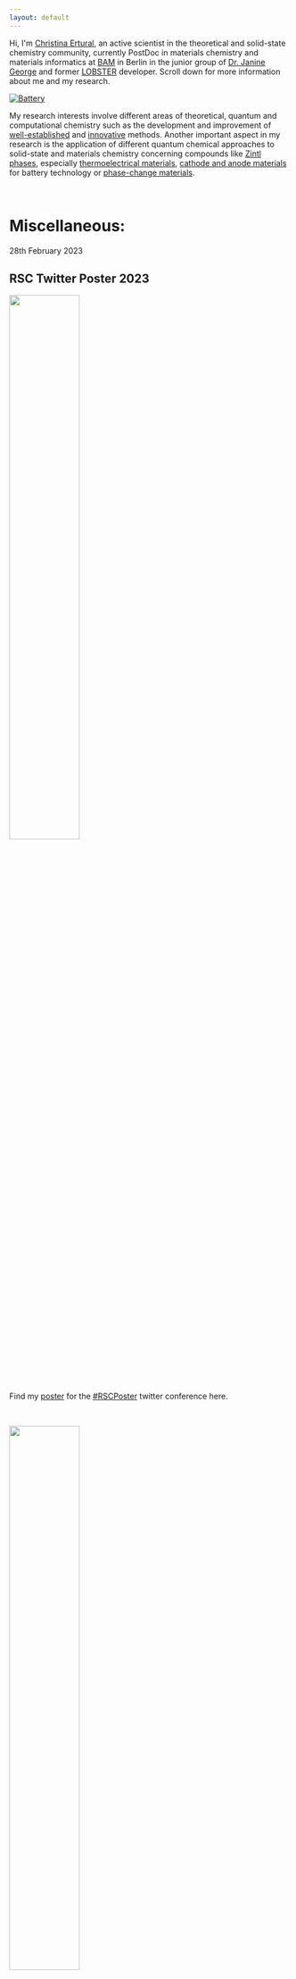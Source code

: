 ```yaml
---
layout: default
---
```


Hi, I'm [Christina Ertural](https://g.co/kgs/Bi3Bdb), an active scientist in the theoretical and solid-state chemistry community, currently PostDoc in materials chemistry and materials informatics at [BAM](https://www.bam.de/) in Berlin in the junior group of [Dr. Janine George](https://jageo.github.io/about_group/) and former [LOBSTER](http://www.cohp.de/) developer. Scroll down for more information about me and my research.
	
[![Battery](https://quantumchemist.github.io/utils/bat.png)](https://doi.org/10.1021/acs.chemmater.1c03349) 

My research interests involve different areas of theoretical, quantum and computational chemistry such as the development and improvement of [well-established](https://doi.org/10.1039/C9RA05190B) and [innovative](https://doi.org/10.1021/acs.jpcc.1c00718) methods. Another important aspect in my research is the application of different quantum chemical approaches to solid-state and materials chemistry concerning compounds like [Zintl phases](https://doi.org/10.1039/C9RA05190B), especially [thermoelectrical materials](https://doi.org/10.1002/jcc.25822), [cathode and anode materials](https://doi.org/10.1021/acs.chemmater.1c03349) for battery technology or [phase-change materials](https://doi.org/10.1002/anie.202115778).


<br clear="left"/>
 
<!--
Text can be **bold**, _italic_, ~~strikethrough~~ or `keyword`.

[Link to another page](./another-page.html).
-->


# Miscellaneous:

28th February 2023
## RSC Twitter Poster 2023

[<img src="https://quantumchemist.github.io/utils/poster.gif" width="50%" height=auto />](https://quantumchemist.github.io/utils/poster.gif)

Find my [poster](https://twitter.com/cer5814012/status/1630547004462858240) for the [#RSCPoster](https://twitter.com/search?q=%23RSCPoster&src=recent_search_click) twitter conference here.


<br clear="left"/>


[<img src="https://pbs.twimg.com/media/FqD0hWHXsAA4pkd?format=jpg&name=small" width="50%" height=auto />](https://twitter.com/ErrantScience/status/1630572054767386624)

The poster even got its own [cartoon abstract](https://twitter.com/ErrantScience/status/1630572054767386624) made by [ErrantScience](https://errantscience.com/)! :)


<br clear="left"/>


11th February 2023
## #WomenInScienceDay

[<img src="https://www.bam.de/_SharedDocs/DE/Bilder/Pressebilder/2023-02-11-int-tag-frauen-wiss-aufmacher-collage.jpg?__blob=poster" width="50%" height=auto />](https://www.bam.de/Content/EN/Press-Releases/2023/Career/2023-01-11-women-in-science-day-bam.html)

My [statement text](https://www.bam.de/Content/DE/Interviews/Women-in-Science-Day/ertural-christina.html) (in German) was featured as part of the celebration of the [#WomenInScienceDay](https://twitter.com/BAMResearch/status/1624344955190751234) at BAM.


<br clear="left"/>


29th July 2022
## Dissertation published online

[<img src="https://quantumchemist.github.io/utils/YbMn2Sb2.png" width="30%" height=auto />](https://publications.rwth-aachen.de/record/849333)

My [Dissertation](https://publications.rwth-aachen.de/record/849333) (in German) 
#### On the electronic structure of solid-state functional materials and their characterization using local bonding indicators 
is now available online.


<br clear="left"/>


31st March 2022
## Wiley Top Cited Article 2020--2021

[<img src="https://quantumchemist.github.io/utils/WileyTopCitedArticle2020-2021.png" width="50%" height=auto />](https://onlinelibrary.wiley.com/doi/abs/10.1002/jcc.26353)

The [article](https://onlinelibrary.wiley.com/doi/abs/10.1002/jcc.26353) by Ryky Nelson, Christina Ertural, [Janine George](https://twitter.com/MolecularXtal/status/1512381358202667010), Volker L. Deringer, Geoffroy Hautier and Richard Dronskowski was recognized as [#TopCitedArticle](https://twitter.com/search?q=%23TopCitedArticle&src=typed_query&f=top) in the [Journal of Computational Chemistry](https://onlinelibrary.wiley.com/journal/1096987x).


<br clear="left"/>


28th March 2022
## Inside Back Cover

[<img src="https://pbs.twimg.com/media/FPAkstFWYAIlxQr?format=png&name=small" width="30%" height=auto />](https://onlinelibrary.wiley.com/doi/full/10.1002/anie.202204053)

The [article](https://onlinelibrary.wiley.com/doi/10.1002/anie.202115778) by Jan Hempelmann, Peter C. Müller, Christina Ertural and Richard Dronskowski was featured [#OnTheCover]([https://twitter.com/search?q=%23OnTheCover&src=typed_query&f=top](https://twitter.com/angew_chem/status/1508746226824581129)) ([inside back cover](https://onlinelibrary.wiley.com/cms/asset/46a80e96-ab84-4482-9d7f-703b46562ced/anie202204053-toc-0001-m.jpg)) of the [Angewandte Chemie](https://onlinelibrary.wiley.com/journal/15213773) April issue.



<br clear="left"/>


3rd March 2020
## RSC Twitter Poster 2020

[<img src="https://quantumchemist.github.io/utils/Poster_RSCTwitter.png" width="30%" height=auto />](https://quantumchemist.github.io/utils/Poster_RSCTwitter.pdf)

Find my [poster](https://twitter.com/cer5814012/status/1234969917784412161) for the RSC Poster Session 2020 on Twitter.


<br clear="left"/>


# General:

## LobsterPy Download

[<img src="https://raw.githubusercontent.com/JaGeo/LobsterPy/main/LobsterPyLogo.png" width="30%" height=auto />](https://github.com/JaGeo/LobsterPy)

LobsterPy is an open-source Python-based software package that enables automatic plotting of [LOBSTER](http://www.cohp.de/) outputs. Install it by `pip install lobsterpy`.



<br clear="left"/>

<!--
#### Header 4

[<img src=" " width="30%" height=auto />]()


<br clear="left"/>


*   This is an unordered list following a header.
*   This is an unordered list following a header.
*   This is an unordered list following a header.

##### Header 5

1.  This is an ordered list following a header.
2.  This is an ordered list following a header.
3.  This is an ordered list following a header.

###### Header 6

| head1        | head two          | three |
|:-------------|:------------------|:------|
| ok           | good swedish fish | nice  |
| out of stock | good and plenty   | nice  |
| ok           | good `oreos`      | hmm   |
| ok           | good `zoute` drop | yumm  |

### There's a horizontal rule below this.

* * *

### Here is an unordered list:

*   Item foo
*   Item bar
*   Item baz
*   Item zip

### And an ordered list:

1.  Item one
1.  Item two
1.  Item three
1.  Item four

### And a nested list:

- level 1 item
  - level 2 item
  - level 2 item
    - level 3 item
    - level 3 item
- level 1 item
  - level 2 item
  - level 2 item
  - level 2 item
- level 1 item
  - level 2 item
  - level 2 item
- level 1 item

### Small image

![Octocat](https://github.githubassets.com/images/icons/emoji/octocat.png)

### Large image

![Branching](https://guides.github.com/activities/hello-world/branching.png)
-->

```js
// Javascript code with syntax highlighting.
var fun = function lang(l) {
  dateformat.i18n = require('./lang/' + l)
  return true;
}
```

### Definition lists can be used with HTML syntax.

<dl>
<dt>Name</dt>
<dd>Godzilla</dd>
<dt>Born</dt>
<dd>1952</dd>
<dt>Birthplace</dt>
<dd>Japan</dd>
<dt>Color</dt>
<dd>Green</dd>
</dl>

```
Long, single-line code blocks should not wrap. They should horizontally scroll if they are too long. This line should be long enough to demonstrate this.
```

```
The final element.
```
